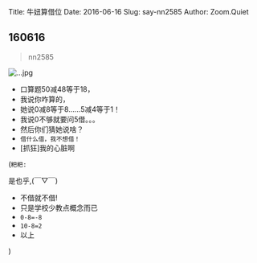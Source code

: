 Title: 牛妞算借位
Date: 2016-06-16
Slug: say-nn2585
Author: Zoom.Quiet


## 160616
> nn2585

![...jpg](http://momoko.zoomquiet.top/niuniu-albums/nn2016/160616-nn2585.jpg?imageView2/2/w/360)

- 口算题50减48等于18，
- 我说你咋算的，
- 她说0减8等于8……5减4等于1！
- 我说0不够就要问5借。。。
- 然后你们猜她说啥？
- `借什么借，我不想借！`
- [抓狂]我的心脏啊



(`粑粑:` 

是也乎,(￣▽￣)

- 不借就不借!
- 只是学校少教点概念而已
- `0-8=-8`
- `10-8=2`
- 以上

)
